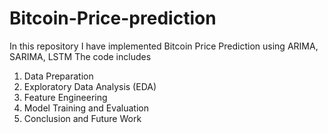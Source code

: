 # Bitcoin-Price-prediction
In this repository I have implemented Bitcoin Price Prediction using ARIMA, SARIMA, LSTM
The code includes
  1. Data Preparation
  2. Exploratory Data Analysis (EDA)
  3. Feature Engineering
  4. Model Training and Evaluation
  5. Conclusion and Future Work
